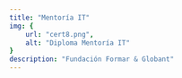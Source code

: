 ```yaml
---
title: "Mentoría IT"
img: {
    url: "cert8.png",
    alt: "Diploma Mentoría IT"
}
description: "Fundación Formar & Globant"
---
```

